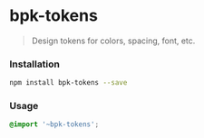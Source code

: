 # bpk-tokens

> Design tokens for colors, spacing, font, etc.

### Installation

```sh
npm install bpk-tokens --save
```

### Usage

```scss
@import '~bpk-tokens';
```
